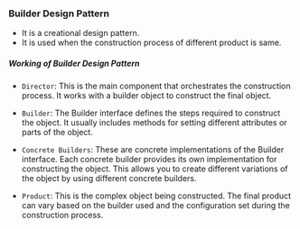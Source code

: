 ### Builder Design Pattern

- It is a creational design pattern.
- It is used when the construction process of different product is same.

##### Working of Builder Design Pattern

 - `Director`: This is the main component that orchestrates the construction process. It works with a builder object to construct the final object.


 - `Builder`: The Builder interface defines the steps required to construct the object. It usually includes methods for setting different attributes or parts of the object.


 -  `Concrete Builders`: These are concrete implementations of the Builder interface. Each concrete builder provides its own implementation for constructing the object. This allows you to create different variations of the object by using different concrete builders.


 - `Product`: This is the complex object being constructed. The final product can vary based on the builder used and the configuration set during the construction process.